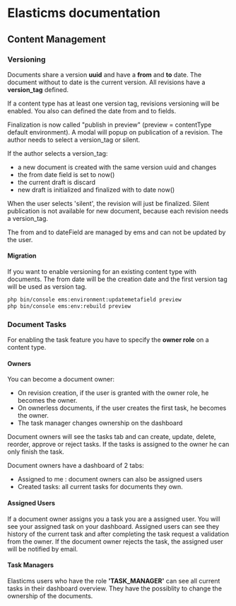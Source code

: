 # Elasticms documentation

## Content Management

### Versioning

Documents share a version **uuid** and have a **from** and **to** date.
The document without to date is the current version. All revisions have a **version_tag** defined.

If a content type has at least one version tag, revisions versioning will be enabled.
You also can defined the date from and to fields.

Finalization is now called "publish in preview" (preview = contentType default environment).
A modal will popup on publication of a revision. The author needs to select a version_tag or silent.

If the author selects a version_tag:
- a new document is created with the same version uuid and changes
- the from date field is set to now()
- the current draft is discard
- new draft is initialized and finalized with to date now()

When the user selects 'silent', the revision will just be finalized. 
Silent publication is not available for new document, because each revision needs a version_tag.

The from and to dateField are managed by ems and can not be updated by the user.

#### Migration

If you want to enable versioning for an existing content type with documents.
The from date will be the creation date and the first version tag will be used as version tag. 

```bash
php bin/console ems:environment:updatemetafield preview
php bin/console ems:env:rebuild preview
```

### Document Tasks
For enabling the task feature you have to specify the **owner role** on a content type.

#### Owners
You can become a document owner:
- On revision creation, if the user is granted with the owner role, he becomes the owner.
- On ownerless documents, if the user creates the first task, he becomes the owner.
- The task manager changes ownership on the dashboard

Document owners will see the tasks tab and can create, update, delete, reorder, approve or reject tasks.
If the tasks is assigned to the owner he can only finish the task.

Document owners have a dashboard of 2 tabs:
- Assigned to me : document owners can also be assigned users
- Created tasks: all current tasks for documents they own.

#### Assigned Users
If a document owner assigns you a task you are a assigned user. You will see your assigned task on your dashboard.
Assigned users can see they history of the current task and after completing the task request a validation from the owner.
If the document owner rejects the task, the assigned user will be notified by email.

#### Task Managers
Elasticms users who have the role **'TASK_MANAGER'** can see all current tasks in their dashboard overview.
They have the possiblity to change the ownership of the documents.





 